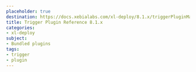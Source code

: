 ```yaml
---
placeholder: true
destination: https://docs.xebialabs.com/xl-deploy/8.1.x/triggerPluginManual.html
title: Trigger Plugin Reference 8.1.x
categories:
- xl-deploy
subject:
- Bundled plugins
tags:
- trigger
- plugin
---
```

